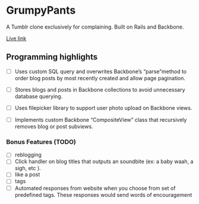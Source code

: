 # GrumpyPants
A Tumblr clone exclusively for complaining. Built on Rails and Backbone.

[Live link](http://www.grumpypants.io)

## Programming highlights

- [ ] Uses custom SQL query and overwrites Backbone’s “parse”method to order blog posts by most recently created and allow page pagination.
- [ ] Stores blogs and posts in Backbone collections to avoid unnecessary database querying.
- [ ] Uses filepicker library to support user photo upload on Backbone views.
- [ ] Implements custom Backbone “CompositeView” class that recursively removes blog or post subviews.


### Bonus Features (TODO)
- [ ] reblogging
- [ ] Click handler on blog titles that outputs an soundbite (ex: a baby waah, a sigh, etc ).
- [ ] like a post
- [ ] tags
- [ ] Automated responses from website when you choose from set of predefined tags. These responses would send words of encouragement
